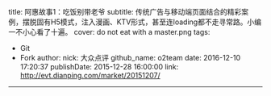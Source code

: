 title: 阿惠故事1：吃饭别带老爷
subtitle: 传统广告与移动端页面结合的精彩案例，摆脱固有H5模式，注入漫画、KTV形式，甚至连loading都不走寻常路。小编一不小心看了十遍。
cover: do not eat with a master.png
tags:
  - Git
  - Fork
author:
  nick: 大众点评
  github_name: o2team
date: 2016-12-10 17:20:37
publishDate: 2015-12-28 16:00:00
link: http://evt.dianping.com/market/20151207/
---

<!-- more -->
